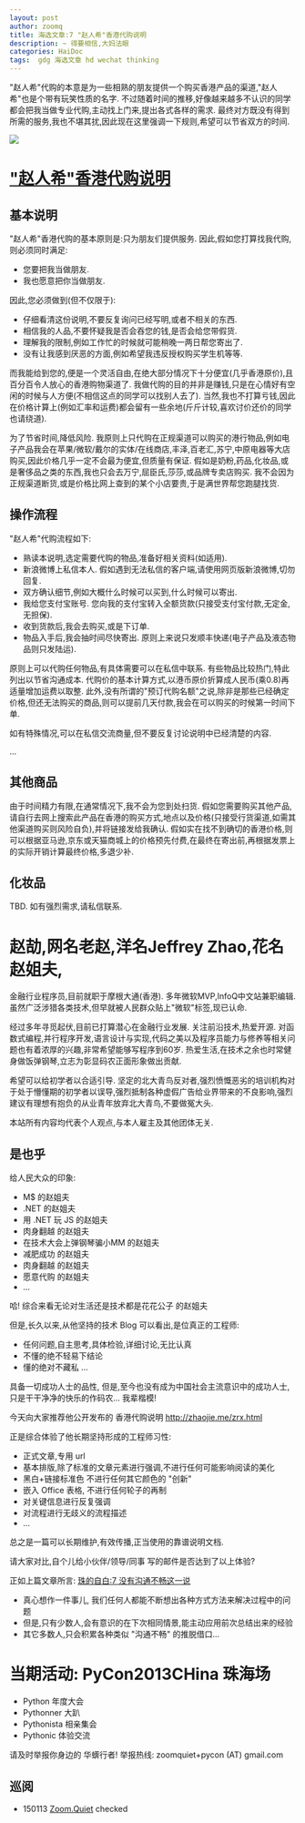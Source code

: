 ```yaml
---
layout: post
author: zoomq
title: 海选文章:7 "赵人希"香港代购说明
description: ~ 得要相信,大妈法眼
categories: HaiDoc
tags:  gdg 海选文章 hd wechat thinking
---
```



"赵人希"代购的本意是为一些相熟的朋友提供一个购买香港产品的渠道,"赵人希"也是个带有玩笑性质的名字. 不过随着时间的推移,好像越来越多不认识的同学都会把我当做专业代购,主动找上门来,提出各式各样的需求. 最终对方既没有得到所需的服务,我也不堪其扰,因此现在这里强调一下规则,希望可以节省双方的时间. 

![](http://blog.zhaojie.me/images/jeffz.jpg)




# ["赵人希"香港代购说明](http://zhaojie.me/zrx.html)


## 基本说明

"赵人希"香港代购的基本原则是:只为朋友们提供服务. 因此,假如您打算找我代购,则必须同时满足:

- 您要把我当做朋友. 
- 我也愿意把你当做朋友. 

<!--more-->

因此,您必须做到(但不仅限于):

- 仔细看清这份说明,不要反复询问已经写明,或者不相关的东西. 
- 相信我的人品,不要怀疑我是否会吞您的钱,是否会给您带假货. 
- 理解我的限制,例如工作忙的时候就可能稍晚一两日帮您寄出了. 
- 没有让我感到厌恶的方面,例如希望我违反授权购买学生机等等. 

而我能给到您的,便是一个灵活自由,在绝大部分情况下十分便宜(几乎香港原价),且百分百令人放心的香港购物渠道了. 我做代购的目的并非是赚钱,只是在心情好有空闲的时候与人方便(不相信这点的同学可以找别人去了). 当然,我也不打算亏钱,因此在价格计算上(例如汇率和运费)都会留有一些余地(斤斤计较,喜欢讨价还价的同学也请绕道). 

为了节省时间,降低风险. 我原则上只代购在正规渠道可以购买的港行物品,例如电子产品我会在苹果/微软/戴尔的实体/在线商店,丰泽,百老汇,苏宁,中原电器等大店购买,因此价格几乎一定不会最为便宜,但质量有保证. 假如是奶粉,药品,化妆品,或是奢侈品之类的东西,我也只会去万宁,屈臣氏,莎莎,或品牌专卖店购买. 我不会因为正规渠道断货,或是价格比网上查到的某个小店要贵,于是满世界帮您跑腿找货. 

## 操作流程

"赵人希"代购流程如下:

- 熟读本说明,选定需要代购的物品,准备好相关资料(如适用). 
- 新浪微博上私信本人. 假如遇到无法私信的客户端,请使用网页版新浪微博,切勿回复. 
- 双方确认细节,例如大概什么时候可以买到,什么时候可以寄出. 
- 我给您支付宝账号. 您向我的支付宝转入全额货款(只接受支付宝付款,无定金,无担保). 
- 收到货款后,我会去购买,或是下订单. 
- 物品入手后,我会抽时间尽快寄出. 原则上来说只发顺丰快递(电子产品及液态物品则只发陆运). 

原则上可以代购任何物品,有具体需要可以在私信中联系. 有些物品比较热门,特此列出以节省沟通成本. 代购价的基本计算方式,以港币原价折算成人民币(乘0.8)再适量增加运费以取整. 此外,没有所谓的"预订代购名额"之说,除非是那些已经确定价格,但还无法购买的商品,则可以提前几天付款,我会在可以购买的时候第一时间下单. 

如有特殊情况,可以在私信交流商量,但不要反复讨论说明中已经清楚的内容. 

...


## 其他商品

由于时间精力有限,在通常情况下,我不会为您到处扫货. 假如您需要购买其他产品,请自行去网上搜索此产品在香港的购买方式,地点以及价格(只接受行货渠道,如需其他渠道购买则风险自负),并将链接发给我确认. 假如实在找不到确切的香港价格,则可以根据亚马逊,京东或天猫商城上的价格预先付费,在最终在寄出前,再根据发票上的实际开销计算最终价格,多退少补. 

## 化妆品

TBD. 如有强烈需求,请私信联系. 


# 赵劼,网名老赵,洋名Jeffrey Zhao,花名赵姐夫,

金融行业程序员,目前就职于摩根大通(香港). 多年微软MVP,InfoQ中文站兼职编辑. 虽然广泛涉猎各类技术,但早就被人民群众贴上"微软"标签,现已认命. 

经过多年寻觅起伏,目前已打算潜心在金融行业发展. 关注前沿技术,热爱开源. 对函数式编程,并行程序开发,语言设计与实现,代码之美以及程序员能力与修养等相关问题也有着浓厚的兴趣,非常希望能够写程序到60岁. 热爱生活,在技术之余也时常健身做饭弹钢琴,立志为彰显码农正面形象做出贡献. 

希望可以给初学者以合适引导. 坚定的北大青鸟反对者,强烈愤慨恶劣的培训机构对于处于懵懂期的初学者以误导,强烈抵制各种虚假广告给业界带来的不良影响,强烈建议有理想有抱负的从业青年放弃北大青鸟,不要做冤大头. 

本站所有内容均代表个人观点,与本人雇主及其他团体无关. 


## 是也乎

给人民大众的印象:

- M$ 的赵姐夫
- .NET 的赵姐夫
- 用 .NET 玩 JS 的赵姐夫
- 肉身翻越 的赵姐夫
- 在技术大会上弹钢琴骗小MM 的赵姐夫
- 减肥成功 的赵姐夫
- 肉身翻越 的赵姐夫
- 愿意代购 的赵姐夫
- ...

哈! 综合来看无论对生活还是技术都是花花公子 的赵姐夫

但是,长久以来,从他坚持的技术 Blog 可以看出,是位真正的工程师:

- 任何问题,自主思考,具体检验,详细讨论,无比认真
- 不懂的绝不轻易下结论
- 懂的绝对不藏私
...

具备一切成功人士的品性, 但是,至今也没有成为中国社会主流意识中的成功人士, 
只是干干净净的快乐的作码农... 我辈楷模!

今天向大家推荐他公开发布的 香港代购说明
http://zhaojie.me/zrx.html

正是综合体验了他长期坚持形成的工程师习性:

- 正式文章,专用 url
- 基本排版,除了标准的文章元素进行强调,不进行任何可能影响阅读的美化
- 黑白+链接标准色 不进行任何其它颜色的 "创新"
- 嵌入 Office 表格, 不进行任何轮子的再制
- 对关键信息进行反复强调
- 对流程进行无歧义的流程描述
- ...

总之是一篇可以长期维护,有效传播,正当使用的靠谱说明文档.

请大家对比,自个儿给小伙伴/领导/同事 写的邮件是否达到了以上体验?

正如上篇文章所言: [珠的自白:7 没有沟通不畅这一说](http://zhgdg.gitcafe.com/2013-10/dm7-communication/)

- 真心想作一件事儿, 我们任何人都能不断想出各种方式方法来解决过程中的问题
- 但是,只有少数人,会有意识的在下次相同情景,能主动应用前次总结出来的经验
- 其它多数人,只会积累各种类似 "沟通不畅" 的推脱借口...




# 当期活动: PyCon2013CHina 珠海场

- Python 年度大会
- Pythonner 大趴
- Pythonista 相亲集会
- Pythonic 体验交流

请及时举报你身边的 华蠎行者!
举报热线: zoomquiet+pycon (AT) gmail.com




## 巡阅
- 150113 [Zoom.Quiet](http://zoomquiet.io/) checked




